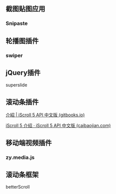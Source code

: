 ## 截图贴图应用

### Snipaste

## 轮播图插件

### swiper

## jQuery插件

superslide

## 滚动条插件

[介紹 | iScroll 5 API 中文版 (gitbooks.io)](https://iiunknown.gitbooks.io/iscroll-5-api-cn/content/)

[iScroll 5 介绍 · iScroll 5 API 中文版 (caibaojian.com)](http://caibaojian.com/iscroll-5/)

## 移动端视频插件

### zy.media.js

## 滚动条框架

betterScroll